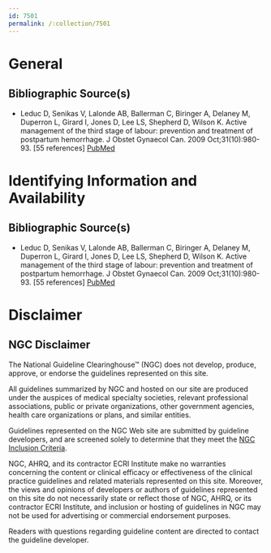 ```yaml
---
id: 7501
permalink: /:collection/7501
---
```


# General

## Bibliographic Source(s)

- Leduc D, Senikas V, Lalonde AB, Ballerman C, Biringer A, Delaney M, Duperron L, Girard I, Jones D, Lee LS, Shepherd D, Wilson K. Active management of the third stage of labour: prevention and treatment of postpartum hemorrhage. J Obstet Gynaecol Can. 2009 Oct;31(10):980-93. [55 references] [ PubMed ](http://www.ncbi.nlm.nih.gov/entrez/query.fcgi?cmd=Retrieve&db=pubmed&dopt=Abstract&list_uids=19941729)

# Identifying Information and Availability

## Bibliographic Source(s)

- Leduc D, Senikas V, Lalonde AB, Ballerman C, Biringer A, Delaney M, Duperron L, Girard I, Jones D, Lee LS, Shepherd D, Wilson K. Active management of the third stage of labour: prevention and treatment of postpartum hemorrhage. J Obstet Gynaecol Can. 2009 Oct;31(10):980-93. [55 references] [ PubMed ](http://www.ncbi.nlm.nih.gov/entrez/query.fcgi?cmd=Retrieve&db=pubmed&dopt=Abstract&list_uids=19941729)

# Disclaimer

## NGC Disclaimer

The National Guideline Clearinghouse™ (NGC) does not develop, produce, approve, or endorse the guidelines represented on this site.

All guidelines summarized by NGC and hosted on our site are produced under the auspices of medical specialty societies, relevant professional associations, public or private organizations, other government agencies, health care organizations or plans, and similar entities.

Guidelines represented on the NGC Web site are submitted by guideline developers, and are screened solely to determine that they meet the [NGC Inclusion Criteria](/help-and-about/summaries/inclusion-criteria).

NGC, AHRQ, and its contractor ECRI Institute make no warranties concerning the content or clinical efficacy or effectiveness of the clinical practice guidelines and related materials represented on this site. Moreover, the views and opinions of developers or authors of guidelines represented on this site do not necessarily state or reflect those of NGC, AHRQ, or its contractor ECRI Institute, and inclusion or hosting of guidelines in NGC may not be used for advertising or commercial endorsement purposes.

Readers with questions regarding guideline content are directed to contact the guideline developer.

